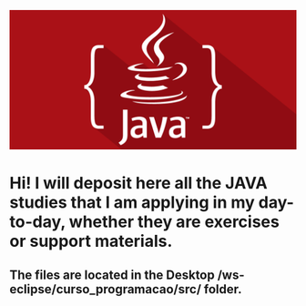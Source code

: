 ![imagem_java](https://github.com/Dev-Well/Estudo-JAVA/blob/main/java.png)

# Hi! I will deposit here all the JAVA studies that I am applying in my day-to-day, whether they are exercises or support materials.
## The files are located in the Desktop /ws-eclipse/curso_programacao/src/ folder.
